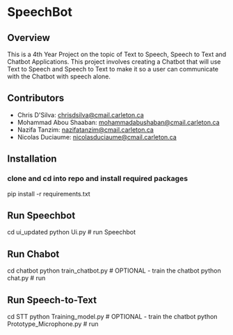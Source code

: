 # SpeechBot
## Overview
This is a 4th Year Project on the topic of Text to Speech, Speech to Text and Chatbot Applications. This project involves creating a Chatbot that will use Text to Speech and Speech to Text to make it so a user can communicate with the Chatbot with speech alone.

## Contributors
- Chris D'Silva: chrisdsilva@cmail.carleton.ca
- Mohammad Abou Shaaban: mohammadabushaban@cmail.carleton.ca
- Nazifa Tanzim: nazifatanzim@cmail.carleton.ca
- Nicolas Duciaume: nicolasduciaume@cmail.carleton.ca

## Installation
### clone and cd into repo and install required packages
pip install -r requirements.txt

## Run Speechbot
cd ui_updated
python Ui.py # run Speechbot


## Run Chabot
cd chatbot
python train_chatbot.py # OPTIONAL - train the chatbot
python chat.py # run

## Run Speech-to-Text
cd STT
python Training_model.py # OPTIONAL - train the chatbot
python Prototype_Microphone.py # run
